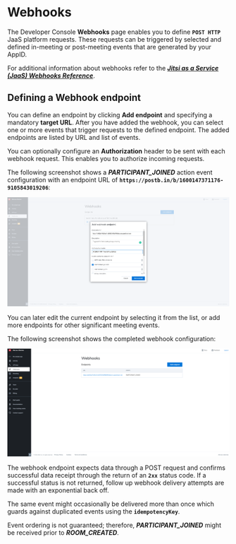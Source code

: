 # Webhooks

The Developer Console **Webhooks** page enables you to define **`POST HTTP`** JaaS platform requests. These requests can be triggered by selected and defined in-meeting or post-meeting events that are generated by your AppID.

For additional information about webhooks refer to the [***Jitsi as a Service (JaaS) Webhooks Reference***](/jaas/docs/webhooks-overview).

## Defining a Webhook endpoint

You can define an endpoint by clicking **Add endpoint** and specifying a mandatory **target URL**. After you have added the webhook, you can select one or more events that trigger requests to the defined endpoint. The added endpoints are listed by URL and list of events.

You can optionally configure an **Authorization** header to be sent with each webhook request. This enables you to authorize incoming requests.

The following screenshot shows a ***PARTICIPANT_JOINED*** action event configuration with an endpoint URL of **`https://postb.in/b/1600147371176-9105843019206`**:

![add webhooks](../images/275be1d-add_webhooks.png "add_webhooks.png")

You can later edit the current endpoint by selecting it from the list, or add more endpoints for other significant meeting events.

The following screenshot shows the completed webhook configuration:

![webhook added](../images/5dd032a-webhook_added.png "webhook_added.png")

The webhook endpoint expects data through a POST request and confirms successful data receipt through the return of an **`2xx`** status code. If a successful status is not returned, follow up webhook delivery attempts are made with an exponential back off.

The same event might occasionally be delivered more than once which guards against duplicated events using the **`idempotencyKey`**.

Event ordering is not guaranteed; therefore, ***PARTICIPANT_JOINED*** might be received prior to ***ROOM_CREATED***.
